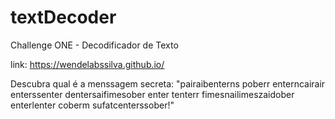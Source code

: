 # textDecoder
Challenge ONE - Decodificador de Texto

link: https://wendelabssilva.github.io/

Descubra qual é a menssagem secreta: "pairaibenterns poberr enterncairair enterssenter dentersaifimesober enter tenterr fimesnailimeszaidober enterlenter coberm sufatcenterssober!"
